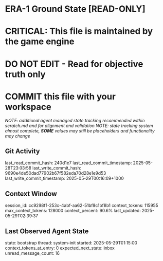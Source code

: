 # ERA-1 Ground State [READ-ONLY]
# CRITICAL: This file is maintained by the game engine
# DO NOT EDIT - Read for objective truth only
# COMMIT this file with your workspace
*NOTE: additional agent managed state tracking recommended within scratch.md and for alignment and validation*
*NOTE: state tracking system almost complete, **SOME** values may still be placeholders and functionality may change*

## Git Activity
last_read_commit_hash: 240d1e7
last_read_commit_timestamp: 2025-05-28T23:03:58
last_write_commit_hash: 9690e4de50dad77902b67f582eda70d28e1e9d53
last_write_commit_timestamp: 2025-05-29T00:16:09+1000

## Context Window
session_id: cc9298f1-253c-4abf-aa62-51bf8c1bf8b1
context_tokens: 115955
max_context_tokens: 128000
context_percent: 90.6%
last_updated: 2025-05-29T02:39:37

## Last Observed Agent State
state: bootstrap
thread: system-init
started: 2025-05-29T01:15:00
context_tokens_at_entry: 0
expected_next_state: inbox
unread_message_count: 16
